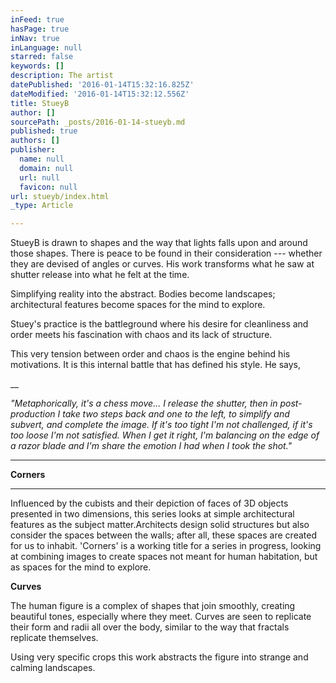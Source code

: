 ```yaml
---
inFeed: true
hasPage: true
inNav: true
inLanguage: null
starred: false
keywords: []
description: The artist
datePublished: '2016-01-14T15:32:16.825Z'
dateModified: '2016-01-14T15:32:12.556Z'
title: StueyB
author: []
sourcePath: _posts/2016-01-14-stueyb.md
published: true
authors: []
publisher:
  name: null
  domain: null
  url: null
  favicon: null
url: stueyb/index.html
_type: Article

---
```

StueyB is drawn to shapes and the way that lights
falls upon and around those shapes. There is peace to be found in their
consideration --- whether they are devised of angles or curves. His work
transforms what he saw at shutter release into what he felt at the time.

Simplifying reality into the abstract. Bodies become
landscapes; architectural features become spaces for the mind to explore. 

Stuey's practice is the battleground where his desire
for cleanliness and order meets his fascination with chaos and its lack of
structure.

This very tension between order and chaos is the
engine behind his motivations. It is this internal battle that has defined his
style. He says,

__

_"Metaphorically, it's a chess
move... I release the shutter, then in post-production I take two steps back
and one to the left, to simplify and subvert, and complete the image. If it's
too tight I'm not challenged, if it's too loose I'm not satisfied. When I get
it right, I'm balancing on the edge of a razor blade and I'm share the emotion
I had when I took the shot."_

****

**Corners**

****

Influenced by the cubists and
their depiction of faces of 3D objects presented in two dimensions, this series
looks at simple architectural features as the subject matter.Architects design solid
structures but also consider the spaces between the walls; after all, these
spaces are created for us to inhabit. 'Corners' is a working title for a series
in progress, looking at combining images to create spaces not meant for human
habitation, but as spaces for the mind to explore.

**Curves**

The human figure is a complex of
shapes that join smoothly, creating beautiful tones, especially where they
meet. Curves are seen to replicate their form and radii all over the body,
similar to the way that fractals replicate themselves.

Using very specific crops this
work abstracts the figure into strange and calming landscapes.